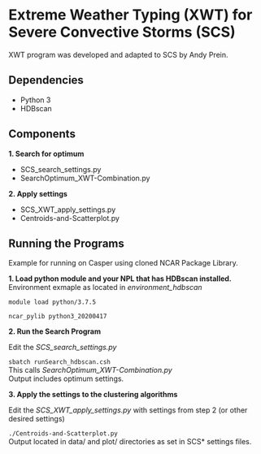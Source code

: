 # Extreme Weather Typing (XWT) for Severe Convective Storms (SCS)
XWT program was developed and adapted to SCS by Andy Prein. 

## Dependencies
* Python 3
* HDBscan


## Components
**1. Search for optimum** 
  * SCS_search_settings.py
  * SearchOptimum_XWT-Combination.py
  
**2. Apply settings** 
  * SCS_XWT_apply_settings.py
  * Centroids-and-Scatterplot.py
  
## Running the Programs
Example for running on Casper using cloned NCAR Package Library.

**1. Load python module and your NPL that has HDBscan installed.**<br>
   Environment exmaple as located in *environment_hdbscan*

`module load python/3.7.5`

`ncar_pylib python3_20200417`

**2. Run the Search Program**

Edit the *SCS_search_settings.py*

`sbatch runSearch_hdbscan.csh` <br>
This calls *SearchOptimum_XWT-Combination.py* <br>
Output includes optimum settings.

**3. Apply the settings to the clustering algorithms**

Edit the *SCS_XWT_apply_settings.py* with settings from step 2 (or other desired settings)

`./Centroids-and-Scatterplot.py`<br>
Output located in data/ and plot/ directories as set in SCS* settings files.  
